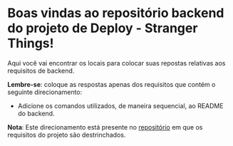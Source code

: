 # Boas vindas ao repositório backend do projeto de Deploy - Stranger Things!

Aqui você vai encontrar os locais para colocar suas repostas relativas aos requisitos de backend.

**Lembre-se**: coloque as respostas apenas dos requisitos que contém o seguinte direcionamento:

  - Adicione os comandos utilizados, de maneira sequencial, ao README do backend.
  
**Nota**: Este direcionamento está presente no [repositório](https://github.com/betrybe/sd-0x-stranger-things) em que os requisitos do projeto são destrinchados.
